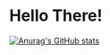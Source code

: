 # Hello There! 


[![Anurag's GitHub stats](https://github-readme-stats.vercel.app/api?username=mdark1001)](https://github.com/mdark1001/github-readme-stats)
